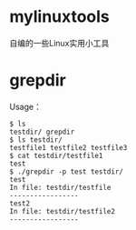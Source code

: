 # mylinuxtools
自编的一些Linux实用小工具

# grepdir
Usage：
```
$ ls
testdir/ grepdir
$ ls testdir/
testfile1 testfile2 testfile3
$ cat testdir/testfile1
test
$ ./grepdir -p test testdir/
test
In file: testdir/testfile
-----------------
test2
In file: testdir/testfile2
-----------------
```
